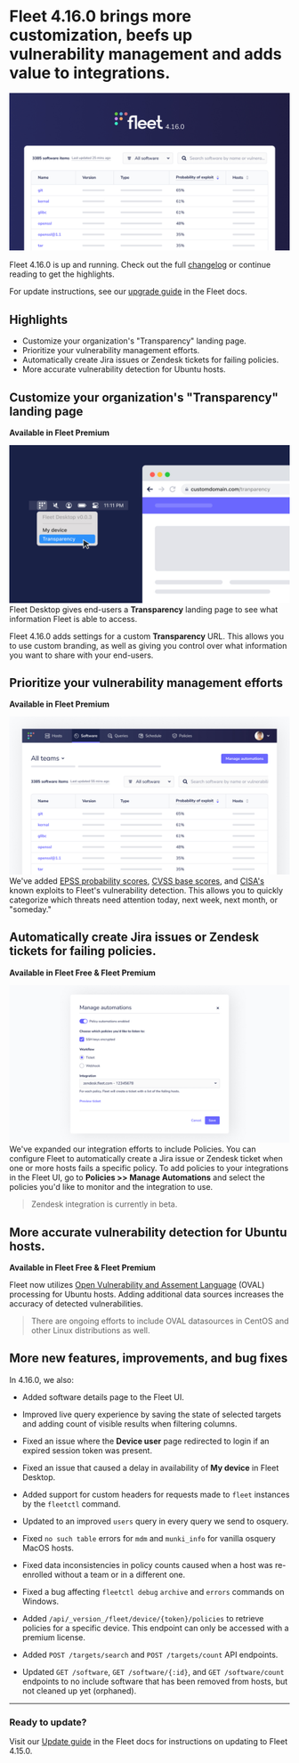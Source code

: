 # Fleet 4.16.0 brings more customization, beefs up vulnerability management and adds value to integrations. 

![Fleet 4.16.0](<../website/assets/images/articles/4.16.0-cover-1600x900@2x.jpg>)

Fleet 4.16.0 is up and running. Check out the full [changelog](https://github.com/fleetdm/fleet/releases/tag/fleet-v4.16.0) or continue reading to get the highlights.

For update instructions, see our [upgrade guide](https://fleetdm.com/docs/deploying/upgrading-fleet) in the Fleet docs.

## Highlights
- Customize your organization's "Transparency" landing page. 
- Prioritize your vulnerability management efforts.
- Automatically create Jira issues or Zendesk tickets for failing policies.
- More accurate vulnerability detection for Ubuntu hosts.

## Customize your organization's "Transparency" landing page
**Available in Fleet Premium**

![Customize your "Transparency" landing page.](<../website/assets/images/articles/fleet-4.16.0-custom-transparency-link-1600x900@2x.jpg>)
Fleet Desktop gives end-users a **Transparency** landing page to see what information Fleet is able to access.

Fleet 4.16.0 adds settings for a custom **Transparency** URL. This allows you to use custom branding, as well as giving you control over what information you want to share with your end-users. 

## Prioritize your vulnerability management efforts
**Available in Fleet Premium**

![Prioritize your vulnerability management efforts](<../website/assets/images/articles/fleet-4.16.0-probability-of-exploit-1600x900@2x.jpg>)
We've added [EPSS probability scores](https://www.first.org/epss/), [CVSS base scores](https://nvd.nist.gov/), and [CISA's](https://www.cisa.gov/) known exploits to Fleet's vulnerability detection. This allows you to quickly categorize which threats need attention today, next week, next month, or "someday."

## Automatically create Jira issues or Zendesk tickets for failing policies.
**Available in Fleet Free & Fleet Premium**

![Automatically create Jira issues or Zendesk tickets for failing policies](../website/assets/images/articles/fleet-4.16.0-manage-ticket-automation-1600x900@2x.jpg)
We've expanded our integration efforts to include Policies. You can configure Fleet to automatically create a Jira issue or Zendesk ticket when one or more hosts fails a specific policy. To add policies to your integrations in the Fleet UI, go to **Policies >> Manage Automations** and select the policies you'd like to monitor and the integration to use. 

> Zendesk integration is currently in beta.

## More accurate vulnerability detection for Ubuntu hosts.
**Available in Fleet Free & Fleet Premium**

Fleet now utilizes [Open Vulnerability and Assement Language](https://access.redhat.com/solutions/4161) (OVAL) processing for Ubuntu hosts. Adding additional data sources increases the accuracy of detected vulnerabilities. 

> There are ongoing efforts to include OVAL datasources in CentOS and other Linux distributions as well. 

## More new features, improvements, and bug fixes

In 4.16.0, we also:

* Added software details page to the Fleet UI.

* Improved live query experience by saving the state of selected targets and adding count of visible results when filtering columns.

* Fixed an issue where the **Device user** page redirected to login if an expired session token was present. 

* Fixed an issue that caused a delay in availability of **My device** in Fleet Desktop.

* Added support for custom headers for requests made to `fleet` instances by the `fleetctl` command.

* Updated to an improved `users` query in every query we send to osquery.

* Fixed `no such table` errors for `mdm` and `munki_info` for vanilla osquery MacOS hosts.

* Fixed data inconsistencies in policy counts caused when a host was re-enrolled without a team or in a different one.

* Fixed a bug affecting `fleetctl debug` `archive` and `errors` commands on Windows.

* Added `/api/_version_/fleet/device/{token}/policies` to retrieve policies for a specific device. This endpoint can only be accessed with a premium license.

* Added `POST /targets/search` and `POST /targets/count` API endpoints.

* Updated `GET /software`, `GET /software/{:id}`, and `GET /software/count` endpoints to no include software that has been removed from hosts, but not cleaned up yet (orphaned).

---

### Ready to update?

Visit our [Update guide](https://fleetdm.com/docs/deploying/upgrading-fleet) in the Fleet docs for instructions on updating to Fleet 4.15.0.

<meta name="category" value="releases">
<meta name="authorFullName" value="Kathy Satterlee">
<meta name="authorGitHubUsername" value="ksatter">
<meta name="publishedOn" value="2022-06-16">
<meta name="articleTitle" value="Fleet 4.16.0 gives you the option to customize the information you share to end-users in Fleet Desktop, beefs up vulnerability management and adds additional workflows to Jira and Zendesk integrations.">
<meta name="articleImageUrl" value="../website/assets/images/articles/4.16.0-cover-1600x900@2x.jpg">
